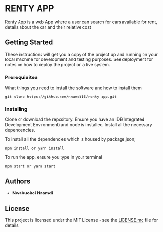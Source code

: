 # RENTY APP

Renty App is a web App where a user can search for cars available for rent, details about the car and their relative cost

## Getting Started

These instructions will get you a copy of the project up and running on your local machine for development and testing purposes. See deployment for notes on how to deploy the project on a live system.

### Prerequisites

What things you need to install the software and how to install them

```
git clone https://github.com/nnamdi16/renty-app.git
```

### Installing
Clone or download the repository. Ensure you have an IDE(Integrated Development Environment) and node is installed.
Install all the necessary dependencies.

To install all the dependencies which is housed by package.json;
```
npm install or yarn install
```
To run the app, ensure you type in your terminal

```
npm start or yarn start 
```




## Authors

* **Nwabuokei Nnamdi** -



## License

This project is licensed under the MIT License - see the [LICENSE.md](LICENSE.md) file for details


